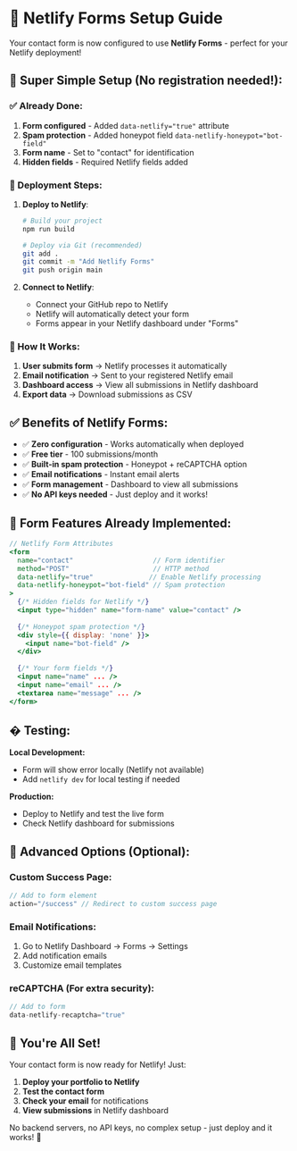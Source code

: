 # 📧 Netlify Forms Setup Guide

Your contact form is now configured to use **Netlify Forms** - perfect for your Netlify deployment!

## 🚀 Super Simple Setup (No registration needed!):

### ✅ Already Done:
1. **Form configured** - Added `data-netlify="true"` attribute
2. **Spam protection** - Added honeypot field `data-netlify-honeypot="bot-field"`
3. **Form name** - Set to "contact" for identification
4. **Hidden fields** - Required Netlify fields added

### 🚀 Deployment Steps:

1. **Deploy to Netlify**:
   ```bash
   # Build your project
   npm run build
   
   # Deploy via Git (recommended)
   git add .
   git commit -m "Add Netlify Forms"
   git push origin main
   ```

2. **Connect to Netlify**:
   - Connect your GitHub repo to Netlify
   - Netlify will automatically detect your form
   - Forms appear in your Netlify dashboard under "Forms"

### 📧 How It Works:

1. **User submits form** → Netlify processes it automatically
2. **Email notification** → Sent to your registered Netlify email
3. **Dashboard access** → View all submissions in Netlify dashboard
4. **Export data** → Download submissions as CSV

## ✅ Benefits of Netlify Forms:

- ✅ **Zero configuration** - Works automatically when deployed
- ✅ **Free tier** - 100 submissions/month
- ✅ **Built-in spam protection** - Honeypot + reCAPTCHA option
- ✅ **Email notifications** - Instant email alerts
- ✅ **Form management** - Dashboard to view all submissions
- ✅ **No API keys needed** - Just deploy and it works!

## 🎯 Form Features Already Implemented:

```jsx
// Netlify Form Attributes
<form 
  name="contact"                    // Form identifier
  method="POST"                     // HTTP method
  data-netlify="true"              // Enable Netlify processing
  data-netlify-honeypot="bot-field" // Spam protection
>
  {/* Hidden fields for Netlify */}
  <input type="hidden" name="form-name" value="contact" />
  
  {/* Honeypot spam protection */}
  <div style={{ display: 'none' }}>
    <input name="bot-field" />
  </div>
  
  {/* Your form fields */}
  <input name="name" ... />
  <input name="email" ... />
  <textarea name="message" ... />
</form>
```

## � Testing:

**Local Development:**
- Form will show error locally (Netlify not available)
- Add `netlify dev` for local testing if needed

**Production:**
- Deploy to Netlify and test the live form
- Check Netlify dashboard for submissions

## 🔧 Advanced Options (Optional):

### Custom Success Page:
```jsx
// Add to form element
action="/success" // Redirect to custom success page
```

### Email Notifications:
1. Go to Netlify Dashboard → Forms → Settings
2. Add notification emails
3. Customize email templates

### reCAPTCHA (For extra security):
```jsx
// Add to form
data-netlify-recaptcha="true"
```

## 🎉 You're All Set!

Your contact form is now ready for Netlify! Just:

1. **Deploy your portfolio to Netlify**
2. **Test the contact form**
3. **Check your email** for notifications
4. **View submissions** in Netlify dashboard

No backend servers, no API keys, no complex setup - just deploy and it works! 🚀
